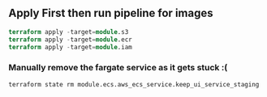## Apply First then run pipeline for images

```tf
terraform apply -target=module.s3
terraform apply -target=module.ecr
terraform apply -target=module.iam
```

### Manually remove the fargate service as it gets stuck :(
```
terraform state rm module.ecs.aws_ecs_service.keep_ui_service_staging
```